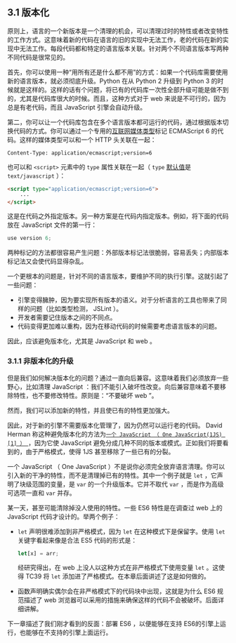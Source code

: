 ## 3.1 版本化

原则上，语言的一个新版本是一个清理的机会，可以清理过时的特性或者改变特性的工作方式。这意味着新的代码在语言的旧的实现中无法工作，老的代码在新的实现中无法工作。每段代码都和特定的语言版本关联。针对两个不同语言版本写两种不同代码是很常见的。

首先，你可以使用一种“用所有还是什么都不用”的方式：如果一个代码库需要使用新的语言版本，就必须彻底升级。Python 在从 Python 2 升级到 Python 3 的时候就是这样的。这样的话有个问题，将已有的代码库一次性全部升级可能是做不到的，尤其是代码库很大的时候。而且，这种方式对于 web 来说是不可行的，因为总是有老代码，而且 JavaScript 引擎会自动升级。

第二，你可以让一个代码库包含在多个语言版本都可运行的代码，通过根据版本切换代码的方式。你可以通过一个专用的[互联网媒体类型](http://en.wikipedia.org/wiki/Internet_media_type)标记 ECMAScript 6 的代码。这样的媒体类型可以和一个 HTTP 头关联在一起：

```
Content-Type: application/ecmascript;version=6
```

也可以和 `<script>` 元素中的 `type` 属性关联在一起（ `type` [默认值](http://www.w3.org/TR/html5/scripting-1.html#attr-script-type)是 `text/javascript` ）：

```html
<script type="application/ecmascript;version=6">
    ···
</script>
```

这是在代码之外指定版本。另一种方案是在代码内指定版本。例如，将下面的代码放在 JavaScript 文件的第一行：

```js
use version 6;
```

两种标记的方法都很容易产生问题：外部版本标记法很脆弱，容易丢失；内部版本标记法又会使代码显得杂乱。

一个更根本的问题是，针对不同的语言版本，要维护不同的执行引擎。这就引起了一些问题：

* 引擎变得臃肿，因为要实现所有版本的语义。对于分析语言的工具也带来了同样的问题（比如类型检测， JSLint ）。
* 开发者需要记住版本之间的不同点。
* 代码变得更加难以重构，因为在移动代码的时候需要考虑语言版本的问题。

因此，应该避免版本化，尤其是 JavaScript 和 web 。

### 3.1.1 非版本化的升级

但是我们如何解决版本化的问题？通过一直向后兼容。这意味着我们必须放弃一些野心，比如清理 JavaScript ：我们不能引入破坏性改变。向后兼容意味着不要移除特性，也不要修改特性。原则是：“不要破坏 web ”。

然而，我们可以添加新的特性，并且使已有的特性更加强大。

因此，对于新的引擎不需要版本化管理了，因为仍然可以运行老的代码。 David Herman 称这种避免版本化的方法为[`一个 JavaScript （ One JavaScript(1JS) [1] ） `](http://exploringjs.com/es6/ch_one-javascript.html#one-js_1)，因为它使 JavaScript 避免分成几种不同的版本或模式。正如我们将要看到的，由于严格模式，使得 1JS 甚至移除了一些已有的分裂。

一个 JavaScript （ One JavaScript ）不是说你必须完全放弃语言清理。你可以引入新的干净的特性，而不是清理掉已有的特性。其中一个例子就是 `let` ，它声明了块级范围的变量，是 `var` 的一个升级版本。它并不取代 `var` ，而是作为高级可选项一直和 `var` 并存。

某一天，甚至可能清除掉没人使用的特性。一些 ES6 特性是在调查过 web 上的 JavaScript 代码才设计的。举两个例子：

* `let` 声明很难添加到非严格模式，因为 `let` 在这种模式下是保留字。使用 `let` 关键字看起来像是合法 ES5 代码的形式是：

    ```js
    let[x] = arr;
    ```

    经研究得出，在 web 上没人以这种方式在非严格模式下使用变量 `let` 。这使得 TC39 将 `let` 添加进了严格模式。在本章后面讲述了这是如何做的。

* 函数声明确实偶尔会在非严格模式下的代码块中出现，这就是为什么 ES6 规范描述了 web 浏览器可以采用的措施来确保这样的代码不会被破坏。后面详细讲解。

下一章描述了我们刚才看到的反面：部署 ES6 ，以便能够在支持 ES6的引擎上运行，也能够在不支持的引擎上面运行。
